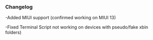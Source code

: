 ### Changelog
-Added MIUI support (confirmed working on MIUI 13)

-Fixed Terminal Script not working on devices with pseudo/fake xbin folders)
